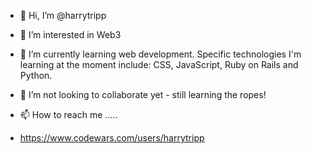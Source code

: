 - 👋 Hi, I’m @harrytripp
- 👀 I’m interested in Web3
- 🌱 I’m currently learning web development. Specific technologies I'm learning at the moment include: CSS, JavaScript, Ruby on Rails and Python.
- 💞️ I’m not looking to collaborate yet - still learning the ropes!
- 📫 How to reach me .....


 - https://www.codewars.com/users/harrytripp
